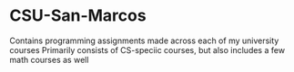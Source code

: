 # CSU-San-Marcos
Contains programming assignments made across each of my university courses
Primarily consists of CS-speciic courses, but also includes a few math courses as well
